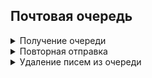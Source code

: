## Почтовая очередь

<details>
<summary>Получение очереди</summary>

`GET /mail/mail_queue`

**Ответ на успешный запрос:**

```json5
[
  {
    "id": "string",
    "arrival_time": "integer",
    "sender": "string",
    "recipient": "string",
    "delay_reason": "string"
  },
  ...
]
```

* `id` - идентификатор письма;
* `arrival_time` - время отправки;
* `sender` - отправитель;
* `recipient` - получатель;
* `delay_reason` - причина задержки. Может быть пустой строкой.

</details>

<details>
<summary>Повторная отправка</summary>

`POST /mail/mail_queue_retry`

**Json-тело запроса:**

```json5

{
  "ids": ["string", "string", ...]
}

```

- `ids` - список идентификаторов писем.

**Ответ на успешный запрос:** 200 ОК

</details>

<details>
<summary>Удаление писем из очереди</summary>

`DELETE /mail/mail_queue/ID1,ID2,...`

* `ID1,ID2,...` - список идентификаторов писем.

**Ответ на успешный запрос:** 200 ОК

</details>